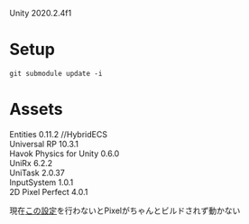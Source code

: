 Unity 2020.2.4f1

# Setup
`git submodule update -i`

# Assets
Entities 0.11.2 //HybridECS  
Universal RP 10.3.1  
Havok Physics for Unity 0.6.0  
UniRx 6.2.2  
UniTask 2.0.37  
InputSystem 1.0.1  
2D Pixel Perfect 4.0.1  

現在[この設定](https://github.com/8picomu/Matomaru/issues/3)を行わないとPixelがちゃんとビルドされず動かない
